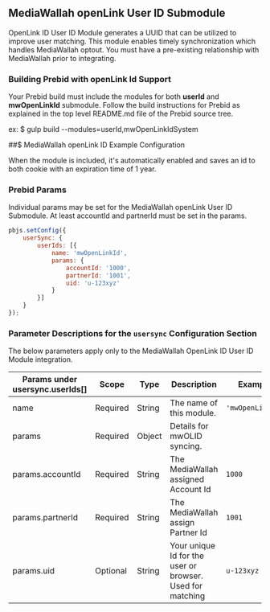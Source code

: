 ## MediaWallah openLink User ID Submodule

OpenLink ID User ID Module generates a UUID that can be utilized to improve user matching. This module enables timely synchronization which handles MediaWallah optout. You must have a pre-existing relationship with MediaWallah prior to integrating.  

### Building Prebid with openLink Id Support
Your Prebid build must include the modules for both **userId** and **mwOpenLinkId** submodule. Follow the build instructions for Prebid as
explained in the top level README.md file of the Prebid source tree.

ex: $ gulp build --modules=userId,mwOpenLinkIdSystem

##$ MediaWallah openLink ID Example Configuration

When the module is included, it's automatically enabled and saves an id to both cookie with an expiration time of 1 year.  

### Prebid Params

Individual params may be set for the MediaWallah openLink User ID Submodule. At least accountId and partnerId must be set in the params.

```javascript
pbjs.setConfig({
    userSync: {
        userIds: [{
            name: 'mwOpenLinkId',
            params: {
                accountId: '1000',
                partnerId: '1001',
                uid: 'u-123xyz'
            }
        }]
    }
});
```

### Parameter Descriptions for the `usersync` Configuration Section
The below parameters apply only to the MediaWallah OpenLink ID User ID Module integration.

| Params under usersync.userIds[]| Scope | Type | Description | Example |
| --- | --- | --- | --- | --- |
| name | Required | String | The name of this module. | `'mwOpenLinkId'` |
| params | Required | Object | Details for mwOLID syncing. | |
| params.accountId | Required | String | The MediaWallah assigned Account Id | `1000` |
| params.partnerId | Required | String | The MediaWallah assign Partner Id | `1001` |
| params.uid | Optional | String | Your unique Id for the user or browser. Used for matching | `u-123xyz` |